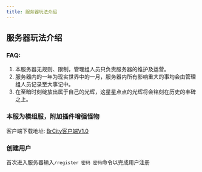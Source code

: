 ```yaml
---
title: 服务器玩法介绍
---
```

## 服务器玩法介绍

### FAQ:
1. 本服务器无规则、限制，管理组人员只负责服务器的维护及运营。
2. 服务器内的一年为现实世界中的一月，服务器内所有影响重大的事均会由管理组人员记录至大事记中。
3. 在至暗时刻绽放出属于自己的光辉，这星星点点的光辉将会铭刻在历史的丰碑之上。

### 本服为模组服，附加插件增强怪物

客户端下载地址: [BrCity客户端V1.0](https://)

### 创建用户
首次进入服务器输入`/register 密码 密码`命令以完成用户注册



